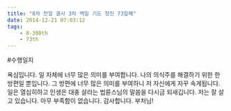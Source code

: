 ```yaml
---
title: "8차 천일 결사 3차 백일 기도 정진 73일째"
date: 2014-12-21 07:03:12
tags:
    - 8-300th
    - 73th
---
```


#수행일지

욕심입니다. 일 자체에 너무 많은 의미를 부여합니다. 나의 의식주를 해결하기 위한 한 방편일 뿐입니다. 그 방편에 너무 많은 의미를 부여하니 저 자신에게 자꾸 속게됩니다. 일은 열심히하고 인생은 대충 살라는 법륜스님의 말씀을 다시금 되새깁니다. 저는 잘 살고 있습니다. 아무 부족함이 없습니다. 감사합니다. 부처님!
